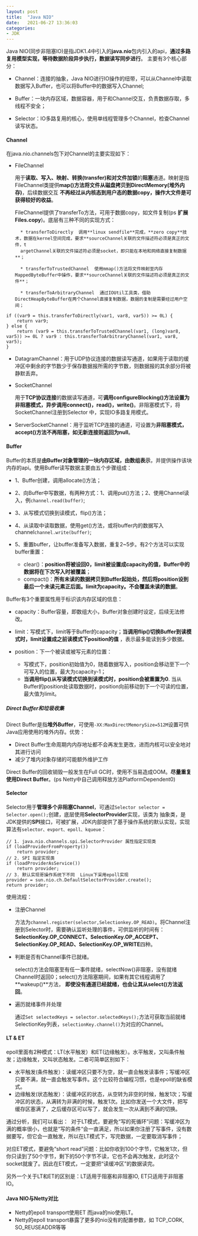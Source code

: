 ```yaml
---
layout: post
title:  "Java NIO"
date:   2021-06-27 13:36:03
categories: 
- JDK
---
```


Java NIO(同步非阻塞IO)是指JDK1.4中引入的**java.nio**包内引入的api，**通过多路复用模型实现，等待数据阶段异步执行，数据读写同步进行**。
主要有3个核心部分：

* Channel：连接的抽象，Java NIO进行IO操作的纽带，可以从Channel中读取数据写入Buffer，也可以将Buffer中的数据写入Channel;

* Buffer：一块内存区域，数据容器，用于和Channel交互，负责数据存取，多线程不安全；

* Selector：IO多路复用的核心，使用单线程管理多个Channel，检查Channel读写状态。

#### Channel

在java.nio.channels包下对Channel的主要实现如下：

* FileChannel

    用于**读取、写入、映射、转换(transfer)和对文件加锁**的**阻塞**通道。映射是指FileChannel类提供**map()方法将文件从磁盘拷贝到DirectMemory(堆外内存)**，后续数据交互
    **不再经过从内核态到用户态的数据copy，操作大文件是可获得较好的收益**。
    
    FileChannel提供了transferTo方法，可用于数据copy，如文件复制(ps **扩展Files.copy**)。底层有三种不同的实现方式：
    
        * transferToDirectly  调用**linux sendfile**完成，**zero copy**技术，数据在kernel空间完成，要求**sourceChannel关联的文件描述符必须是真正的文件，t
        argetChannel关联的文件描述符必须是socket，即只能在本地和网络直接复制数据**；
        
        * transferToTrustedChannel  使用mmap()方法将文件映射至内存MappedByteBuffer中操作，要求**sourceChannel关联的文件描述符必须是真正的文件**；
        
        * transferToArbitraryChannel  通过IOUtil工具类，借助DirectHeapByteBuffer在两个Channel直接复制数据，数据的复制是需要经过用户空间；
    
```
if ((var9 = this.transferToDirectly(var1, var8, var5)) >= 0L) {   
    return var9;
} else {
    return (var9 = this.transferToTrustedChannel(var1, (long)var8, var5)) >= 0L ? var9 : this.transferToArbitraryChannel(var1, var8, var5);
}
```

* DatagramChannel：用于UDP协议连接的数据读写通道，如果用于读取的缓冲区中剩余的字节数少于保存数据报所需的字节数，则数据报的其余部分将被静默丢弃。

* SocketChannel
    
    用于**TCP协议连接**的数据读写通道，可**调用configureBlocking()方法设置为非阻塞模式，异步调用connect()，read()，write()**。非阻塞模式下，将SocketChannel注册到Selector
    中，实现IO多路复用模式。

* ServerSocketChannel：用于监听TCP连接的通道，可设置为**非阻塞模式，accept()方法不再阻塞，如无新连接则返回为null**。


#### Buffer

Buffer的本质是**由Buffer对象管理的一块内存区域，由数组表示**，并提供操作该块内存的api。使用Buffer读写数据主要由五个步骤组成：

* 1、Buffer创建，调用allocate()方法；

* 2、向Buffer中写数据，有两种方式：1、调用put()方法；2、使用Channel读入，例`channel.read(buffer)`;

* 3、从写模式切换到读模式，flip()方法；

* 4、从读取中读取数据，使用get()方法，或将buffer内的数据写入channel`channel.write(buffer)`;

* 5、重置buffer，让buffer准备写入数据，重复2~5步。有2个方法可以实现buffer重置：

    * clear()：**position将被设回0，limit被设置成capacity的值，Buffer中的数据将在下次写入时被覆盖**；
    * compact()：**所有未读的数据拷贝到Buffer起始处，然后将position设到最后一个未读元素正后面。limit为capacity。不会覆盖未读的数据**。


Buffer有3个重要属性用于标识该内存区域的信息：

* capacity：Buffer容量，即数组大小，Buffer对象创建时设定，后续无法修改。

* limit：写模式下，limit等于Buffer的capacity；**当调用flip()切换Buffer到读模式时，limit设置成之前读模式下position的值** ，表示最多能读到多少数据。

* position：下一个被读或被写元素的位置：
    
    * 写模式下，position初始值为0，随着数据写入，position会移动至下一个可写入的位置，最大为capacity-1；
    * **当调用flip()从写读模式切换到读模式时，position会被重置为0**. 当从Buffer的position处读取数据时，position向前移动到下一个可读的位置，最大值为limit。


##### Direct Buffer和垃圾收集

Direct Buffer是指**堆外Buffer**，可使用`-XX:MaxDirectMemorySize=512M`设置可供Java应用使用的堆外内存。优势：

* Direct Buffer生命周期内内存地址都不会再发生更改，进而内核可以安全地对其进行访问
* 减少了堆内对象存储的可能额外维护工作

Direct Buffer的回收销毁一般发生在Full GC时，使用不当易造成OOM。**尽量重复使用Direct Buffer**。(ps Netty中自己调用释放方法PlatformDependent0)

#### Selector

Selector用于**管理多个非阻塞Channel**，可通过`Selector selector = Selector.open();`创建，底层使用**SelectorProvider**实现，该类为
抽象类，是JDK提供的**SPI**接口，可被扩展，JDK内部提供了基于操作系统的默认实现，实现算法有`selector、evport、epoll、kqueue`：

```
// 1. java.nio.channels.spi.SelectorProvider 属性指定实现类
if (loadProviderFromProperty())
    return provider;
// 2. SPI 指定实现类
if (loadProviderAsService())
    return provider;
// 3. 默认实现哥操作系统下不同  Linux下采用epoll实现
provider = sun.nio.ch.DefaultSelectorProvider.create();
return provider;
```

使用流程：

* 注册Channel

    方法为`channel.register(selector,Selectionkey.OP_READ)`。将Channel注册到Selector时，需要确认监听处理的事件，可供监听的时间有：
    **SelectionKey.OP_CONNECT、SelectionKey.OP_ACCEPT、SelectionKey.OP_READ、SelectionKey.OP_WRITE**四种。

* 判断是否有Channel事件已就绪。

    select()方法会阻塞至有任一事件就绪，selectNow()非阻塞，没有就绪Channel时返回0；select()方法阻塞期间，如果有其它线程调用了**wakeup()**方法，
    **即使没有通道已经就绪，也会让其从select()方法返回**。

* 遍历就绪事件并处理

    通过`Set selectedKeys = selector.selectedKeys();`方法可获取当前就绪SelectionKey列表，`selectionKey.channel()`为对应的Channel。


#### LT & ET

epoll里面有2种模式：LT(水平触发）和ET(边缘触发）。水平触发，又叫条件触发；边缘触发，又叫状态触发。二者可简单区别如下：

* 水平触发(条件触发）：读缓冲区只要不为空，就一直会触发读事件；写缓冲区只要不满，就一直会触发写事件。这个比较符合编程习惯，也是epoll的缺省模式。
* 边缘触发(状态触发）：读缓冲区的状态，从空转为非空的时候，触发1次；写缓冲区的状态，从满转为非满的时候，触发1次。比如你发送一个大文件，把写缓存区塞满了，之后缓存区可以写了，就会发生一次从满到不满的切换。

通过分析，我们可以看出： 
对于LT模式，要避免“写的死循环”问题：写缓冲区为满的概率很小，也就是“写的条件“会一直满足，所以如果你注册了写事件，没有数据要写，但它会一直触发，所以在LT模式下，写完数据，一定要取消写事件；

对应ET模式，要避免“short read”问题：比如你收到100个字节，它触发1次，但你只读到了50个字节，剩下的50个字节不读，它也不会再次触发，此时这个socket就废了。因此在ET模式，一定要把“读缓冲区”的数据读完。

另外一个关于LT和ET的区别是：LT适用于阻塞和非阻塞IO, ET只适用于非阻塞IO。


#### Java NIO与Netty对比

* Netty的epoll transport使用ET 而java的nio使用LT。
* Netty的epoll transport暴露了更多的nio没有的配置参数，如 TCP_CORK, SO_REUSEADDR等等
